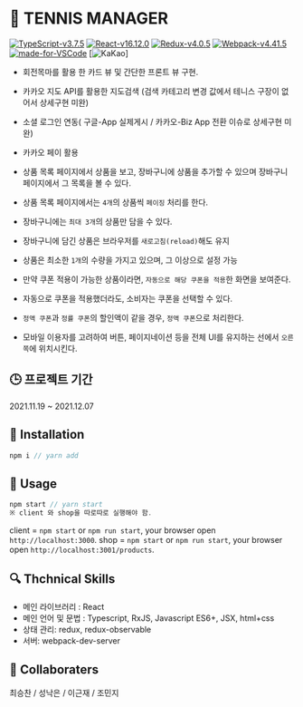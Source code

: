 # :open_book: TENNIS MANAGER 

[![TypeScript-v3.7.5](https://img.shields.io/badge/TypeScript-v3.7.5-007ACC.svg)](https://www.typescriptlang.org/)
[![React-v16.12.0](https://img.shields.io/badge/React-v16.12.0-61DAFB.svg?logo=react)](https://reactjs.org/)
[![Redux-v4.0.5](https://img.shields.io/badge/Redux-v4.0.5-764ABC.svg?logo=redux)](https://redux.js.org/)
[![Webpack-v4.41.5](https://img.shields.io/badge/Webpack-v4.41.5-8DD6F9.svg?logo=webpack)](https://webpack.js.org/)
[![made-for-VSCode](https://img.shields.io/badge/Made%20for-VSCode-007ACC.svg)](https://code.visualstudio.com/)
[![KaKao](https://img.shields.io/badge/API-KAKAO-yellow)]

- 회전목마를 활용 한 카드 뷰 및 간단한 프론트 뷰 구현. <br />
- 카카오 지도 API를 활용한 지도검색 (검색 카테고리 변경 값에서 테니스 구장이 없어서 상세구현 미완) <br />
- 소셜 로그인 연동( 구글-App 실제게시 / 카카오-Biz App 전환 이슈로 상세구현 미완) <br />
- 카카오 페이 활용 <br />

- 상품 목록 페이지에서 상품을 보고, 장바구니에 상품을 추가할 수 있으며 장바구니 페이지에서 그 목록을 볼 수 있다. <br />
- 상품 목록 페이지에서는 `4개`의 상품씩 `페이징` 처리를 한다. <br />
- 장바구니에는 `최대 3개`의 상품만 담을 수 있다. <br />
- 장바구니에 담긴 상품은 브라우저를 `새로고침(reload)`해도 유지 <br />
- 상품은 최소한 `1개`의 수량을 가지고 있으며, 그 이상으로 설정 가능<br />
- 만약 쿠폰 적용이 가능한 상품이라면, `자동으로 해당 쿠폰을 적용`한 화면을 보여준다. <br />
- 자동으로 쿠폰을 적용했더라도, 소비자는 쿠폰을 선택할 수 있다. <br />
- `정액 쿠폰`과 `정률 쿠폰`의 할인액이 같을 경우, `정액 쿠폰`으로 처리한다. <br />
- 모바일 이용자를 고려하여 버튼, 페이지네이션 등을 전체 UI를 유지하는 선에서 `오른쪽`에 위치시킨다. <br />


## :clock3: 프로젝트 기간

2021.11.19 ~ 2021.12.07

## :hammer: Installation

```javascript
npm i // yarn add
```

## :bell: Usage

```javascript
npm start // yarn start
※ client 와 shop을 따로따로 실행해야 함.
```

client = `npm start` or `npm run start`, your browser open `http://localhost:3000`.
shop = `npm start` or `npm run start`, your browser open `http://localhost:3001/products`.


## :mag: Thchnical Skills

- 메인 라이브러리 : React
- 메인 언어 및 문법 : Typescript, RxJS, Javascript ES6+, JSX, html+css
- 상태 관리: redux, redux-observable
- 서버: webpack-dev-server

## :trident: Collaboraters

최승찬 / 성낙은 / 이근재 / 조민지